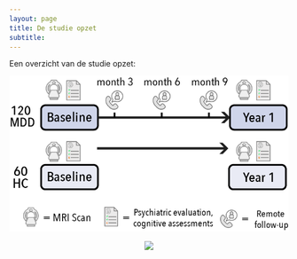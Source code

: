```yaml
---
layout: page
title: De studie opzet
subtitle:
---
```


Een overzicht van de studie opzet:

![test](img/neurotrend_studydesign.png)

<p align="center">
  <img src="img/neurotrend_studydesign">
</p>
